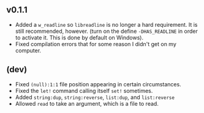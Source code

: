 ## v0.1.1
- Added a `w_readline` so `libreadline` is no longer a hard requirement. It is still recommended, however. (turn on the define `-DHAS_READLINE` in order to activate it. This is done by default on Windows).
- Fixed compilation errors that for some reason I didn't get on my computer.
## (dev)
- Fixed `(null):1:1` file position appearing in certain circumstances.
- Fixed the `let!` command calling itself `set!` sometimes.
- Added `string:dup`, `string:reverse`, `list:dup`, and `list:reverse`
- Allowed `read` to take an argument, which is a file to read.
